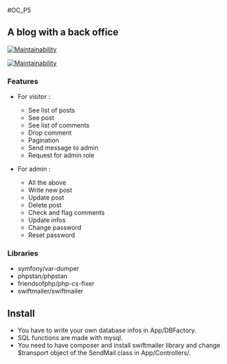 #OC_P5
## A blog with a back office

[![Maintainability](https://api.codeclimate.com/v1/badges/2659a3b6abfa54f66486/maintainability)](https://codeclimate.com/github/bashokusan/P5/maintainability)

[![Maintainability](https://api.codeclimate.com/v1/badges/2659a3b6abfa54f66486/maintainability)](https://codeclimate.com/github/bashokusan/P5/maintainability)

### Features

* For visitor :
  * See list of posts
  * See post
  * See list of comments
  * Drop comment
  * Pagination
  * Send message to admin
  * Request for admin role

* For admin :
  * All the above
  * Write new post
  * Update post
  * Delete post
  * Check and flag comments
  * Update infos
  * Change password
  * Reset password

### Libraries

* symfony/var-dumper
* phpstan/phpstan
* friendsofphp/php-cs-fixer
* swiftmailer/swiftmailer

## Install

* You have to write your own database infos in App/DBFactory.
* SQL functions are made with mysql.
* You need to have composer and install swiftmailer library and change $transport object of the SendMail class in App/Controllers/.
